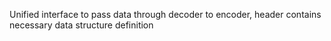 Unified interface to pass data through decoder to encoder, header contains
necessary data structure definition
